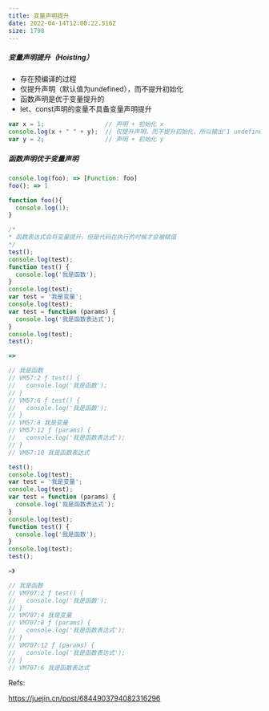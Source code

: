```yaml
---
title: 变量声明提升
date: 2022-04-14T12:00:22.516Z
size: 1798
---
```

##### 变量声明提升（Hoisting）

- 存在预编译的过程
- 仅提升声明（默认值为undefined），而不提升初始化
- 函数声明是优于变量提升的
- let、const声明的变量不具备变量声明提升

```js
var x = 1;                 // 声明 + 初始化 x
console.log(x + " " + y);  // 仅提升声明，而不提升初始化，所以输出'1 undefined'
var y = 2;                 // 声明 + 初始化 y
```
##### 函数声明优于变量声明

```js
console.log(foo); => [Function: foo]
foo(); => 1

function foo(){
  console.log(1);
}
```

```js
/* 
* 函数表达式会将变量提升，但是代码在执行的时候才会被赋值
*/
test();
console.log(test);
function test() {
  console.log('我是函数');
}
console.log(test);
var test = '我是变量';
console.log(test);
var test = function (params) {
  console.log('我是函数表达式');
}
console.log(test);
test();

=>

// 我是函数
// VM57:2 ƒ test() {
//   console.log('我是函数');
// }
// VM57:6 ƒ test() {
//   console.log('我是函数');
// }
// VM57:8 我是变量
// VM57:12 ƒ (params) {
//   console.log('我是函数表达式');
// }
// VM57:10 我是函数表达式
```

```javascript
test();
console.log(test);
var test = '我是变量';
console.log(test);
var test = function (params) {
  console.log('我是函数表达式');
}
console.log(test);
function test() {
  console.log('我是函数');
}
console.log(test);
test();

=》 

// 我是函数
// VM707:2 ƒ test() {
//   console.log('我是函数');
// }
// VM707:4 我是变量
// VM707:8 ƒ (params) {
//   console.log('我是函数表达式');
// }
// VM707:12 ƒ (params) {
//   console.log('我是函数表达式');
// }
// VM707:6 我是函数表达式
```



Refs:

https://juejin.cn/post/6844903794082316296
